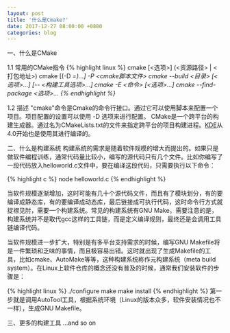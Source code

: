 ```yaml
---
layout: post
title: '什么是Cmake?'
date: 2017-12-27 08:00:00 +0800
categories: blog
---
```


一、什么是CMake

1.1 常用的CMake指令
{% highlight linux %}
cmake [<选项>] (<资源路径> | <打包地址>)
cmake [(-D <var>=<value>)...] -P <cmake脚本文件>
cmake --build <目录> [<选项>...] [-- <构建工具选项>...]
cmake -E <命令> [<选项>...]
cmake --find-package <选项>...
{% endhighlight %}

1.2 描述
"cmake"命令是Cmake的命令行接口。通过它可以使用脚本来配置一个项目。项目配置的设置可以使用 -D 选项来进行配置。
CMake是一个跨平台的构建生成器。通过名为CMakeLists.txt的文件来指定跨平台的项目构建进程。[KDE]从4.0开始也是使用其进行编译的。

二、什么是构建系统
构建系统的需求是随着软件规模的增大而提出的。如果只是做软件编程训练，通常代码量比较小，编写的源代码只有几个文件。比如你编写了一段代码放入helloworld.c文件中，要在编译这段代码，只需要执行以下命令：

{% highlight c %}
node helloworld.c
{% endhighlight %}

当软件规模逐渐增加，这时可能有几十个源代码文件，而且有了模块划分，有的要编译成静态库，有的要编译成动态库，最后链接成可执行代码，这时命令行方式就捉襟见肘，需要一个构建系统。常见的构建系统有GNU Make。需要注意的是，构建系统并不是取代gcc这样的工具链，而是定义编译规则，最终还是会调用工具链编译代码。

当软件规模进一步扩大，特别是有多平台支持需求的时候，编写GNU Makefile将是一件繁琐和乏味的事情，而且极容易出错。这时就出现了生成Makefile的工具，比如cmake、AutoMake等等，这种构建系统称作元构建系统（meta build system）。在Linux上软件仓库的概念还没有普及的时候，通常我们安装软件的步骤是：

{% highlight linux %}
./configure
make
make install
{% endhighlight %}
第一步就是调用AutoTool工具，根据系统环境（Linux的版本众多，软件安装情况也不一样），生成GNU Makefile。

三、更多的构建工具
...and so on

[home page]:https://cmake.org
[Wiki]:https://cmake.org/Wiki/CMake_FAQ
[doc]:https://cmake.org/documentation
[mail]:https://cmake.org/mailing-lists
[KDE]:https://baike.baidu.com/item/KDE/5108022?fr=aladdin
[xmake]:http://xmake.io/cn/
[lua]:https://baike.baidu.com/item/lua/7570719?fr=aladdin